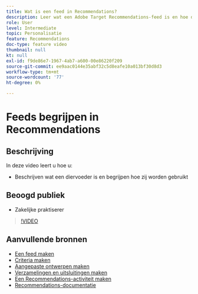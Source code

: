 ```yaml
---
title: Wat is een feed in Recommendations?
description: Leer wat een Adobe Target Recommendations-feed is en hoe deze wordt gebruikt
role: User
level: Intermediate
topic: Personalisatie
feature: Recommendations
doc-type: feature video
thumbnail: null
kt: null
exl-id: f9de86e7-1967-4ab7-a600-00e86220f209
source-git-commit: ee9aac0144e35abf32c5d8eafe10a013bf30d8d3
workflow-type: tm+mt
source-wordcount: '77'
ht-degree: 0%

---
```


# Feeds begrijpen in Recommendations

## Beschrijving

In deze video leert u hoe u:

* Beschrijven wat een diervoeder is en begrijpen hoe zij worden gebruikt

## Beoogd publiek

* Zakelijke praktiserer

>[!VIDEO](https://video.tv.adobe.com/v/27695?quality=12)

## Aanvullende bronnen

* [Een feed maken](create-a-feed.md)
* [Criteria maken](create-criteria.md)
* [Aangepaste ontwerpen maken](create-custom-designs.md)
* [Verzamelingen en uitsluitingen maken](create-collections-and-exclusions.md)
* [Een Recommendations-activiteit maken](create-a-recommendations-activity.md)
* [Recommendations-documentatie](https://docs.adobe.com/content/help/en/target/using/recommendations/recommendations.html)
